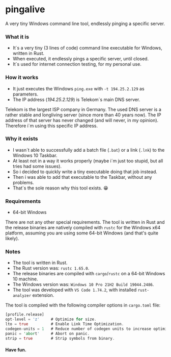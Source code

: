 # pingalive
A very tiny Windows command line tool, endlessly pinging a specific server.

### What it is
- It´s a very tiny (3 lines of code) command line executable for Windows, written in Rust.
- When executed, it endlessly pings a specific server, until closed.
- It´s used for internet connection testing, for my personal use.

### How it works
- It just executes the Windows `ping.exe` with `-t 194.25.2.129` as parameters.
- The IP address (_194.25.2.129_) is Telekom´s main DNS server.

Telekom is the largest ISP company in Germany. The used DNS server is a rather stable and longliving server (since more than 40 years now). The IP address of that server has never changed (and will never, in my opinion). Therefore i´m using this specific IP address.

### Why it exists
- I wasn´t able to successfully add a batch file (`.bat`) or a link (`.lnk`) to the Windows 10 Taskbar.
- At least not in a way it works properly (maybe i´m just too stupid, but all tries had some issues).
- So i decided to quickly write a tiny executable doing that job instead.
- Then i was able to add that executable to the Taskbar, without any problems.
- That´s the sole reason why this tool exists. :grin:

### Requirements

- 64-bit Windows

There are not any other special requirements. The tool is written in Rust and the release binaries are natively compiled with `rustc` for the Windows x64 platform, assuming you are using some 64-bit Windows (and that's quite likely).

### Notes
- The tool is written in Rust.
- The Rust version was: `rustc 1.65.0`.
- The release binaries are compiled with `cargo`/`rustc` on a 64-bit Windows 10 machine.
- The Windows version was: `Windows 10 Pro 21H2 Build 19044.2486`.
- The tool was developed with `VS Code 1.74.2`, with installed `rust-analyzer` extension.

The tool is compiled with the following compiler options in `cargo.toml` file:
```rust
[profile.release]
opt-level = 'z'     # Optimize for size.
lto = true          # Enable Link Time Optimization.
codegen-units = 1   # Reduce number of codegen units to increase optimizations.
panic = 'abort'     # Abort on panic.
strip = true        # Strip symbols from binary.
```

#### Have fun.
